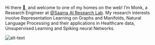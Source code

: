 
Hi there 👋, and welcome to one of my homes on the web! I’m Monk, a Research Engineer at [@Saama AI Research Lab](https://www.saama.com/). My research interests involve Representation Learning on Graphs and Manifolds, Natural Language Processing and their applications in Healthcare data, Unsupervised Learning and Spiking neural Networks.


![alt-text](https://github.com/monk1337/monk1337/blob/master/node_update_.gif)

<!--
**monk1337/monk1337** is a ✨ _special_ ✨ repository because its `README.md` (this file) appears on your GitHub profile.

Here are some ideas to get you started:

- 🔭 I’m currently working on ...
- 🌱 I’m currently learning ...
- 👯 I’m looking to collaborate on ...
- 🤔 I’m looking for help with ...
- 💬 Ask me about ...
- 📫 How to reach me: ...
- 😄 Pronouns: ...
- ⚡ Fun fact: ...
-->
